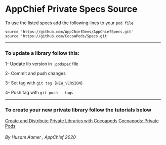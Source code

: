 # AppChief Private Specs Source

To use the listed specs add the following lines to your `pod file`

    source 'https://github.com/AppChiefDevs/AppChiefSpecs.git'
    source 'https://github.com/CocoaPods/Specs.git'

-------------------------

### To update a library follow this:

1- Update lib version in `.podspec` file

2- Commit and push changes

3- Set tag with `git tag [NEW_VERSION]`

4- Push tag with `git push --tags`

-------------------------
### To create your new private library follow the tutorials below

[Create and Distribute Private Libraries with Cocoapods](https://medium.com/@shahabejaz/create-and-distribute-private-libraries-with-cocoapods-5b6507b57a03)
[Cocoapods: Private Pods](https://guides.cocoapods.org/making/private-cocoapods.html)

###### By Husam Aamer , AppChief 2020
